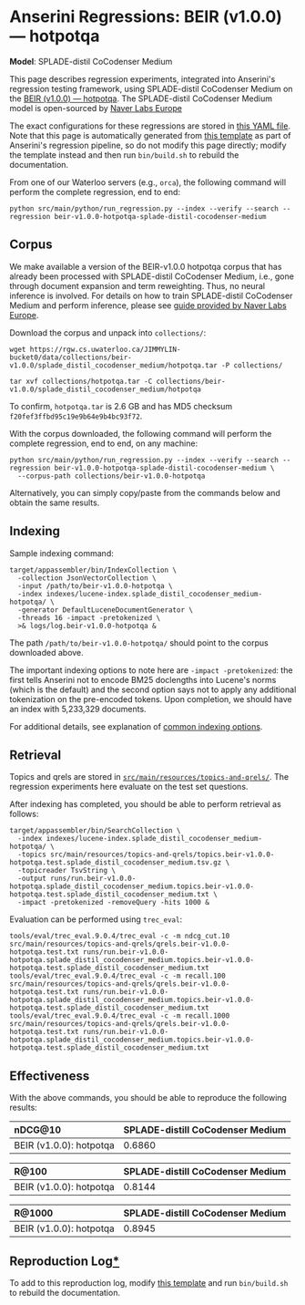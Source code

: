 # Anserini Regressions: BEIR (v1.0.0) &mdash; hotpotqa

**Model**: SPLADE-distil CoCodenser Medium

This page describes regression experiments, integrated into Anserini's regression testing framework, using SPLADE-distil CoCodenser Medium on the [BEIR (v1.0.0) &mdash; hotpotqa](http://beir.ai/).
The SPLADE-distil CoCodenser Medium model is open-sourced by [Naver Labs Europe](https://europe.naverlabs.com/research/machine-learning-and-optimization/splade-models)

The exact configurations for these regressions are stored in [this YAML file](../src/main/resources/regression/beir-v1.0.0-hotpotqa-splade-distil-cocodenser-medium.yaml).
Note that this page is automatically generated from [this template](../src/main/resources/docgen/templates/beir-v1.0.0-hotpotqa-splade-distil-cocodenser-medium.template) as part of Anserini's regression pipeline, so do not modify this page directly; modify the template instead and then run `bin/build.sh` to rebuild the documentation.

From one of our Waterloo servers (e.g., `orca`), the following command will perform the complete regression, end to end:

```
python src/main/python/run_regression.py --index --verify --search --regression beir-v1.0.0-hotpotqa-splade-distil-cocodenser-medium
```

## Corpus

We make available a version of the BEIR-v1.0.0 hotpotqa corpus that has already been processed with SPLADE-distil CoCodenser Medium, i.e., gone through document expansion and term reweighting.
Thus, no neural inference is involved.
For details on how to train SPLADE-distil CoCodenser Medium and perform inference, please see [guide provided by Naver Labs Europe](https://github.com/naver/splade/tree/main/anserini_evaluation).

Download the corpus and unpack into `collections/`:

```
wget https://rgw.cs.uwaterloo.ca/JIMMYLIN-bucket0/data/collections/beir-v1.0.0/splade_distil_cocodenser_medium/hotpotqa.tar -P collections/

tar xvf collections/hotpotqa.tar -C collections/beir-v1.0.0/splade_distil_cocodenser_medium/hotpotqa
```

To confirm, `hotpotqa.tar` is 2.6 GB and has MD5 checksum `f20fef3ffbd95c19e9b64e9b4bc93f72`.

With the corpus downloaded, the following command will perform the complete regression, end to end, on any machine:

```
python src/main/python/run_regression.py --index --verify --search --regression beir-v1.0.0-hotpotqa-splade-distil-cocodenser-medium \
  --corpus-path collections/beir-v1.0.0-hotpotqa
```

Alternatively, you can simply copy/paste from the commands below and obtain the same results.

## Indexing

Sample indexing command:

```
target/appassembler/bin/IndexCollection \
  -collection JsonVectorCollection \
  -input /path/to/beir-v1.0.0-hotpotqa \
  -index indexes/lucene-index.splade_distil_cocodenser_medium-hotpotqa/ \
  -generator DefaultLuceneDocumentGenerator \
  -threads 16 -impact -pretokenized \
  >& logs/log.beir-v1.0.0-hotpotqa &
```

The path `/path/to/beir-v1.0.0-hotpotqa/` should point to the corpus downloaded above.

The important indexing options to note here are `-impact -pretokenized`: the first tells Anserini not to encode BM25 doclengths into Lucene's norms (which is the default) and the second option says not to apply any additional tokenization on the pre-encoded tokens.
Upon completion, we should have an index with 5,233,329 documents.

For additional details, see explanation of [common indexing options](common-indexing-options.md).

## Retrieval

Topics and qrels are stored in [`src/main/resources/topics-and-qrels/`](../src/main/resources/topics-and-qrels/).
The regression experiments here evaluate on the test set questions.

After indexing has completed, you should be able to perform retrieval as follows:

```
target/appassembler/bin/SearchCollection \
  -index indexes/lucene-index.splade_distil_cocodenser_medium-hotpotqa/ \
  -topics src/main/resources/topics-and-qrels/topics.beir-v1.0.0-hotpotqa.test.splade_distil_cocodenser_medium.tsv.gz \
  -topicreader TsvString \
  -output runs/run.beir-v1.0.0-hotpotqa.splade_distil_cocodenser_medium.topics.beir-v1.0.0-hotpotqa.test.splade_distil_cocodenser_medium.txt \
  -impact -pretokenized -removeQuery -hits 1000 &
```

Evaluation can be performed using `trec_eval`:

```
tools/eval/trec_eval.9.0.4/trec_eval -c -m ndcg_cut.10 src/main/resources/topics-and-qrels/qrels.beir-v1.0.0-hotpotqa.test.txt runs/run.beir-v1.0.0-hotpotqa.splade_distil_cocodenser_medium.topics.beir-v1.0.0-hotpotqa.test.splade_distil_cocodenser_medium.txt
tools/eval/trec_eval.9.0.4/trec_eval -c -m recall.100 src/main/resources/topics-and-qrels/qrels.beir-v1.0.0-hotpotqa.test.txt runs/run.beir-v1.0.0-hotpotqa.splade_distil_cocodenser_medium.topics.beir-v1.0.0-hotpotqa.test.splade_distil_cocodenser_medium.txt
tools/eval/trec_eval.9.0.4/trec_eval -c -m recall.1000 src/main/resources/topics-and-qrels/qrels.beir-v1.0.0-hotpotqa.test.txt runs/run.beir-v1.0.0-hotpotqa.splade_distil_cocodenser_medium.topics.beir-v1.0.0-hotpotqa.test.splade_distil_cocodenser_medium.txt
```

## Effectiveness

With the above commands, you should be able to reproduce the following results:

| nDCG@10                                                                                                      | SPLADE-distill CoCodenser Medium|
|:-------------------------------------------------------------------------------------------------------------|-----------|
| BEIR (v1.0.0): hotpotqa                                                                                      | 0.6860    |


| R@100                                                                                                        | SPLADE-distill CoCodenser Medium|
|:-------------------------------------------------------------------------------------------------------------|-----------|
| BEIR (v1.0.0): hotpotqa                                                                                      | 0.8144    |


| R@1000                                                                                                       | SPLADE-distill CoCodenser Medium|
|:-------------------------------------------------------------------------------------------------------------|-----------|
| BEIR (v1.0.0): hotpotqa                                                                                      | 0.8945    |


## Reproduction Log[*](reproducibility.md)

To add to this reproduction log, modify [this template](../src/main/resources/docgen/templates/beir-v1.0.0-hotpotqa-splade-distil-cocodenser-medium.template) and run `bin/build.sh` to rebuild the documentation.
